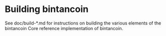 Building bintancoin
================

See doc/build-*.md for instructions on building the various
elements of the bintancoin Core reference implementation of bintancoin.
